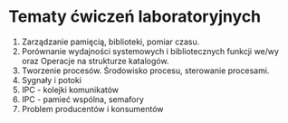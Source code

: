 # Tematy ćwiczeń laboratoryjnych
1. Zarządzanie pamięcią, biblioteki, pomiar czasu.
2. Porównanie wydajności systemowych i bibliotecznych funkcji we/wy oraz Operacje na strukturze katalogów.
3. Tworzenie procesów. Środowisko procesu, sterowanie procesami.
4. Sygnały i potoki
5. IPC - kolejki komunikatów
6. IPC - pamieć wspólna, semafory
7. Problem producentów i konsumentów
